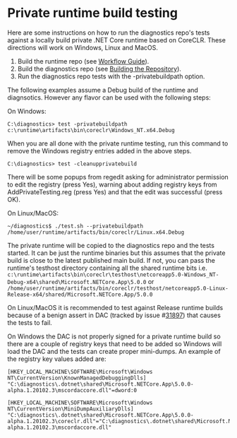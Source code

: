 Private runtime build testing
=============================

Here are some instructions on how to run the diagnostics repo's tests against a locally build private .NET Core runtime based on CoreCLR. These directions will work on Windows, Linux and MacOS. 

1. Build the runtime repo (see [Workflow Guide](https://github.com/dotnet/runtime/blob/main/docs/workflow/README.md)).
2. Build the diagnostics repo (see [Building the Repository](../README.md)).
3. Run the diagnostics repo tests with the -privatebuildpath option.

The following examples assume a Debug build of the runtime and diagnsotics. However any flavor can be used with the following steps:

On Windows:
```
C:\diagnostics> test -privatebuildpath c:\runtime\artifacts\bin\coreclr\Windows_NT.x64.Debug
```

When you are all done with the private runtime testing, run this command to remove the Windows registry entries added in the above steps.

```
C:\diagnostics> test -cleanupprivatebuild
```

There will be some popups from regedit asking for administrator permission to edit the registry (press Yes), warning about adding registry keys from AddPrivateTesting.reg (press Yes) and that the edit was successful (press OK).

On Linux/MacOS:
```
~/diagnostics$ ./test.sh --privatebuildpath /home/user/runtime/artifacts/bin/coreclr/Linux.x64.Debug
```
The private runtime will be copied to the diagnostics repo and the tests started. It can be just the runtime binaries but this assumes that the private build is close to the latest published main build. If not, you can pass the runtime's testhost directory containing all the shared runtime bits i.e. `c:\runtime\artifacts\bin\coreclr\testhost\netcoreapp5.0-Windows_NT-Debug-x64\shared\Microsoft.NETCore.App\5.0.0` or `/home/user/runtime/artifacts/bin/coreclr/testhost/netcoreapp5.0-Linux-Release-x64/shared/Microsoft.NETCore.App/5.0.0`

On Linux/MacOS it is recommended to test against Release runtime builds because of a benign assert in DAC (tracked by issue #[31897](https://github.com/dotnet/runtime/issues/31897)) that causes the tests to fail.

On Windows the DAC is not properly signed for a private runtime build so there are a couple of registry keys that need to be added so Windows will load the DAC and the tests can create proper mini-dumps. An example of the registry key values added are:

```
[HKEY_LOCAL_MACHINE\SOFTWARE\Microsoft\Windows NT\CurrentVersion\KnownManagedDebuggingDlls]
"C:\diagnostics\.dotnet\shared\Microsoft.NETCore.App\5.0.0-alpha.1.20102.3\mscordaccore.dll"=dword:0

[HKEY_LOCAL_MACHINE\SOFTWARE\Microsoft\Windows NT\CurrentVersion\MiniDumpAuxiliaryDlls]
"C:\diagnostics\.dotnet\shared\Microsoft.NETCore.App\5.0.0-alpha.1.20102.3\coreclr.dll"="C:\diagnostics\.dotnet\shared\Microsoft.NETCore.App\5.0.0-alpha.1.20102.3\mscordaccore.dll"
```
